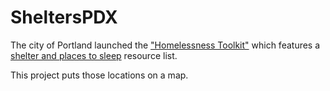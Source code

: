 # SheltersPDX

The city of Portland launched the ["Homelessness Toolkit"](https://www.portlandoregon.gov/toolkit/) which features a [shelter and places to sleep](https://www.portlandoregon.gov/toolkit/article/562216) resource list.

This project puts those locations on a map.
